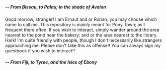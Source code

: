 ##### -- From Bissau, to Palau; in the shade of Avalon

Good morrow, stranger! I am Ernaut and or Rorian; you may choose which name to call me. This repository is mainly meant for Pony Town; as I frequent there often. If you wish to interact, simply wander around the area nearest to the pond near the bakery; and or the area nearest to the library. Hark! I'm quite friendly with people, though I don't necessarily like strangers approaching me. Please don't take this as offense!! You can always sign my guestbook if you wish to interact!!

##### -- From Fiji, to Tyree, and the Isles of Ebony
